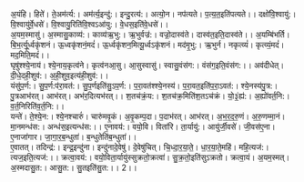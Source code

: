 

  
अ॒यंहि। हिते॑। ते॒अम॑र्त्य:। अम॑र्त्य॒इन्दु॑:। इन्दु॒रत्य॑:। अत्यो॒न। नप॑त्यते। प॒त्य॒त॒इति॑पत्यते।। दक्षो॑वि॒श्वायु॑:। वि॒श्वायु॑र्वे॒धसे॑। वि॒श्वायु॒रिति॑वि॒श्वऽआ॑यु:। वे॒धस॒इति॑वे॒धसे॑।।  
अ॒यम॒स्मासु॑। अ॒स्मासु॒काव्य॑:। काव्य॑ऋ॒भु:। ऋ॒भुर्वज्र॑:। वज्रो॒दास्व॑ते। दास्व॑त॒इति॒दास्व॑ते।। अ॒यम्बि॑भर्ति। बि॒भ॒र्त्यू॒र्ध्वकृ॑शनं। ऊ॒ध्वकृ॑शनं॒मदं॑। ऊ॒र्ध्वकृ॑शन॒मित्यू॒र्ध्वऽकृ॑शनं। मद॑मृ॒भु:। ऋ॒भुर्न। नकृत्व्यं॑। कृत्व्यं॒मदं॑। मद॒मिति॒मदं॑।।  
घृषु॑श्श्ये॒नाय॑। श्ये॒नाय॒कृत्व॑ने। कृत्व॑नआ॒सु। आ॒सुस्वासु॑। स्वासु॒वंस॑ग:। वंस॑ग॒इति॒वंस॑ग:।। अव॑दीधेत्। दी॒धे॒दही॒शुव॑:। अ॒ही॒शुव॒इत्य॑ही॒शुव॑:।।  
यंसु॑प॒र्ण:। सु॒प॒र्ण:प॑रा॒वत॑:। सु॒प॒र्णइति॑सु॒ऽप॒र्ण:। प॒रा॒वत॑श्श्ये॒नस्य॑। प॒रा॒वत॒इति॑प॒रा॒ऽवत॑:। श्ये॒नस्य॑पु॒त्र:। पु॒त्रआभ॑रत्। आभ॑रत्। अभ॑र॒दित्यभ॑रत्।। श॒तच॑क्रं॒य:। श॒तच॑क्र॒मिति॑श॒तऽच॑क्रं। यो॒३॒॑ह्य॑:। अ॒ह्यो॑वर्त॒नि:। व॒र्त॒निरिति॑व॒र्त॒नि:।।  
यन्ते॑। ते॒श्ये॒न:। श्ये॒नश्चारुं॑। चारु॑मवृ॒कं। अ॒वृ॒कम्प॒दा। प॒दाभ॑रत्। आभ॑रत्। अ॒भ॒र॒द॒रु॒णं। अ॒रु॒णम्मा॒नं। मा॒नमन्ध॑स:। अन्ध॑स॒इत्यन्ध॑स:।। ए॒नावय॑:। वयो॒वि। विता॑रि। ता॒र्यायु॑:। आयु॑र्जी॒वसे॑। जी॒वस॑ए॒ना। ए॒नाजा॑गार। जा॒गा॒र॒ब॒न्धुता॑। ब॒न्धुतेति॑ब॒न्धुता॑।।  
ए॒वातत्। तदिन्द्र॑:। इन्द्र॒इन्दु॑ना। इन्दु॑नादे॒वेषु॑। दे॒वेषु॑चित्। चि॒ध्दा॒र॒या॒ते॒। धा॒र॒या॒ते॒महि॑। महि॒त्यज॑:। त्यज॒इति॒त्यज॑:।। क्रत्वा॒वय॑:। वयो॒विता॒र्यायु॑स्सुक्रतो॒क्रत्वा॑। सु॒क्र॒तो॒इति॑सुऽक्रतो। क्रत्वा॒यं। अ॒यम॒स्मत्। अ॒स्मदासु॒त:। आसु॒त:। सु॒तइति॑सु॒त:।। 2।।  
